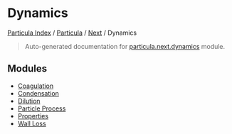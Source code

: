 # Dynamics

[Particula Index](../../../README.md#particula-index) / [Particula](../../index.md#particula) / [Next](../index.md#next) / Dynamics

> Auto-generated documentation for [particula.next.dynamics](https://github.com/Gorkowski/particula/blob/main/particula/next/dynamics/__init__.py) module.

## Modules

- [Coagulation](coagulation/index.md)
- [Condensation](condensation/index.md)
- [Dilution](./dilution.md)
- [Particle Process](./particle_process.md)
- [Properties](properties/index.md)
- [Wall Loss](./wall_loss.md)
